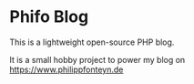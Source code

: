 # Phifo Blog

This is a lightweight open-source PHP blog.

It is a small hobby project to power my blog on https://www.philippfonteyn.de 